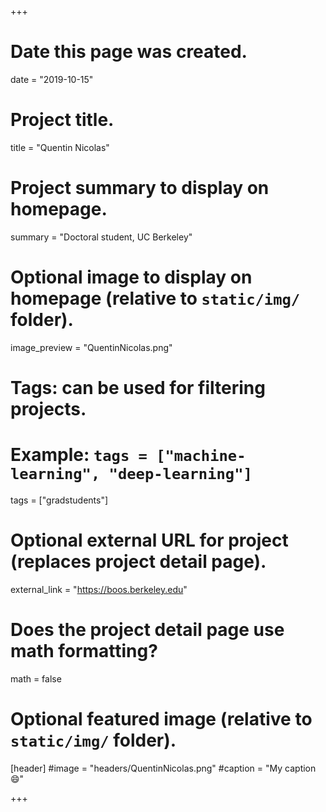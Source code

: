 +++
# Date this page was created.
date = "2019-10-15"

# Project title.
title = "Quentin Nicolas"

# Project summary to display on homepage.
summary = "Doctoral student, UC Berkeley"

# Optional image to display on homepage (relative to `static/img/` folder).
image_preview = "QuentinNicolas.png"

# Tags: can be used for filtering projects.
# Example: `tags = ["machine-learning", "deep-learning"]`
tags = ["gradstudents"]

# Optional external URL for project (replaces project detail page).
external_link = "https://boos.berkeley.edu"

# Does the project detail page use math formatting?
math = false

# Optional featured image (relative to `static/img/` folder).
[header]
#image = "headers/QuentinNicolas.png"
#caption = "My caption :smile:"

+++


